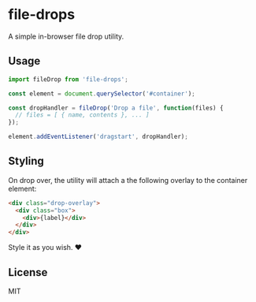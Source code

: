 # file-drops

A simple in-browser file drop utility.


## Usage

```javascript
import fileDrop from 'file-drops';

const element = document.querySelector('#container');

const dropHandler = fileDrop('Drop a file', function(files) {
  // files = [ { name, contents }, ... ]
});

element.addEventListener('dragstart', dropHandler);
```

## Styling

On drop over, the utility will attach a the following overlay to the
container element:

```html
<div class="drop-overlay">
  <div class="box">
    <div>{label}</div>
  </div>
</div>
```

Style it as you wish. :heart:

## License

MIT